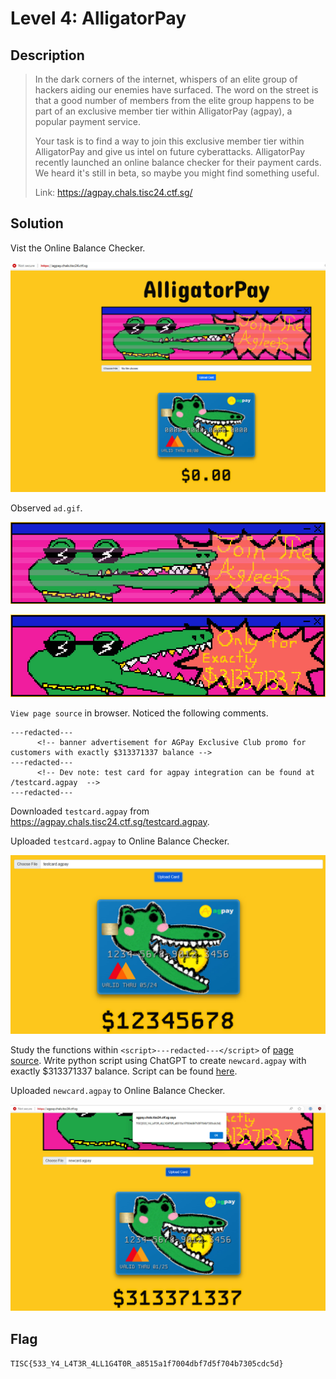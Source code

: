 # Level 4: AlligatorPay

## Description
>In the dark corners of the internet, whispers of an elite group of hackers aiding our enemies have surfaced. The word on the street is that a good number of members from the elite group happens to be part of an exclusive member tier within AlligatorPay (agpay), a popular payment service.
>
>Your task is to find a way to join this exclusive member tier within AlligatorPay and give us intel on future cyberattacks. AlligatorPay recently launched an online balance checker for their payment cards. We heard it's still in beta, so maybe you might find something useful.
>
>Link: https://agpay.chals.tisc24.ctf.sg/

## Solution
Vist the Online Balance Checker.

![image](../images/238eba1716568845da9a5e5e1524c48401009a7cf359021f2bac9e344ab768bb.jpg)  

Observed `ad.gif`.

![image](../images/9bcd0978ee5cefcc3695eade4a040755b0280f530f3a2fa66e4898e6ebb78e10.jpg)  

![image](../images/9713328b01ad4e781cf5d9f5ee62e80bf7582c6b58b1b8675072ce07ee9f734b.jpg)  

`View page source` in browser. Noticed the following comments.

```
---redacted---
      <!-- banner advertisement for AGPay Exclusive Club promo for customers with exactly $313371337 balance -->
---redacted---
      <!-- Dev note: test card for agpay integration can be found at /testcard.agpay  -->
---redacted---
```

Downloaded `testcard.agpay` from  https://agpay.chals.tisc24.ctf.sg/testcard.agpay.

Uploaded `testcard.agpay` to Online Balance Checker.

![image](../images/0b2451d3c1613c318f329ba3e40b0c15460f544bb6df9b74d7651a864f64f66f.jpg)  

Study the functions within `<script>---redacted---</script>` of [page source](./level-4-viewpagesource.txt). Write python script using ChatGPT to create `newcard.agpay` with exactly $313371337 balance. Script can be found [here](./level-4-solution.py).

Uploaded `newcard.agpay` to Online Balance Checker.

![image](../images/f1f6d3c2dc8f271628ed1865b6487a89c6e5b41c17bf396a9dbcede331c3cbaf.jpg)  

## Flag
`TISC{533_Y4_L4T3R_4LL1G4T0R_a8515a1f7004dbf7d5f704b7305cdc5d}`